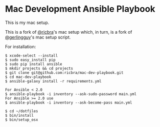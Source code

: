 # Mac Development Ansible Playbook

This is my mac setup. 

This is a fork of [@ricbra](https://github.com/ricbra)'s mac setup which, in turn, is a fork of [@gerlingguy](https://github.com/geerlingguy)'s mac setup script.

For installation:

    $ xcode-select --install
    $ sudo easy_install pip
    $ sudo pip install ansible
    $ mkdir projects && cd projects
    $ git clone git@github.com:ricbra/mac-dev-playbook.git
    $ cd mac-dev-playbook
    $ ansible-galaxy install -r requirements.yml

    For Ansible < 2.0
    $ ansible-playbook -i inventory --ask-sudo-password main.yml
    For Ansible >= 2.0 use
    $ ansible-playbook -i inventory --ask-become-pass main.yml

    $ cd ~/dotfiles
    $ bin/install
    $ bin/setup_osx
